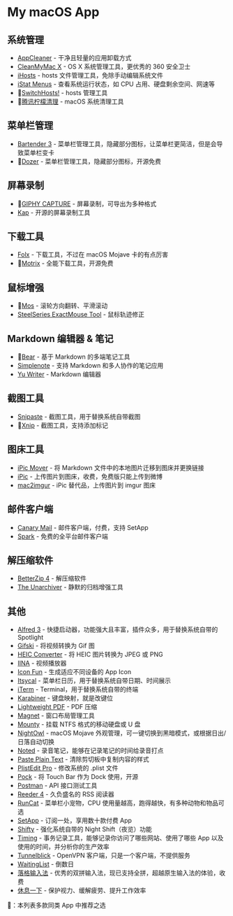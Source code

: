 # My macOS App

## 系统管理

- [AppCleaner](https://freemacsoft.net/appcleaner/) - 干净且轻量的应用卸载方式
- [CleanMyMac X](https://macpaw.com/cleanmymac) - OS X 系统管理工具，更优秀的 360 安全卫士
- [iHosts](https://github.com/toolinbox/iHosts) - hosts 文件管理工具，免除手动编辑系统文件
- [iStat Menus](https://bjango.com/mac/istatmenus/) - 查看系统运行状态，如 CPU 占用、硬盘剩余空间、网速等
- 🌟[SwitchHosts!](https://oldj.github.io/SwitchHosts/) - hosts 管理工具
- 🌟[腾讯柠檬清理](https://mac.gj.qq.com/) - macOS 系统清理工具

## 菜单栏管理

- [Bartender 3](https://www.macbartender.com/) - 菜单栏管理工具，隐藏部分图标，让菜单栏更简洁，但是会导致菜单栏变卡
- 🌟[Dozer](https://github.com/DozerMapper/dozer) - 菜单栏管理工具，隐藏部分图标，开源免费

## 屏幕录制

- 🌟[GIPHY CAPTURE](https://giphy.com/apps/giphycapture) - 屏幕录制，可导出为多种格式
- [Kap](https://getkap.co/) - 开源的屏幕录制工具

## 下载工具

- [Folx](https://mac.eltima.com/download-manager.html) - 下载工具，不过在 macOS Mojave 卡的有点厉害
- 🌟[Motrix](https://motrix.app/) - 全能下载工具，开源免费

## 鼠标增强

- 🌟[Mos](https://mos.caldis.me/) - 滚轮方向翻转、平滑滚动
- [SteelSeries ExactMouse Tool](https://cn.steelseries.com/engine) - 鼠标轨迹修正

## Markdown 编辑器 & 笔记

- 🌟[Bear](https://bear.app/) - 基于 Markdown 的多端笔记工具
- [Simplenote](https://simplenote.com/) - 支持 Markdown 和多人协作的笔记应用
- [Yu Writer](https://ivarptr.github.io/yu-writer.site/) - Markdown 编辑器

## 截图工具

- [Snipaste](https://www.snipaste.com/) - 截图工具，用于替换系统自带截图
- 🌟[Xnip](https://itunes.apple.com/cn/app/id1221250572) - 截图工具，支持添加标记

## 图床工具

- [iPic Mover](https://itunes.apple.com/cn/app/id1183822957) - 将 Markdown 文件中的本地图片迁移到图床并更换链接
- [iPic](https://itunes.apple.com/cn/app/id1101244278) - 上传图片到图床，收费，免费版只能上传到微博
- [mac2imgur](https://github.com/mileswd/mac2imgur) - iPic 替代品，上传图片到 imgur 图床

## 邮件客户端

- [Canary Mail](https://canarymail.io/) - 邮件客户端，付费，支持 SetApp
- [Spark](https://sparkmailapp.com/zh) - 免费的全平台邮件客户端

## 解压缩软件
- [BetterZip 4](https://macitbetter.com/) - 解压缩软件
- [The Unarchiver](https://theunarchiver.com/) - 静默的归档增强工具

## 其他

- [Alfred 3](https://www.alfredapp.com/) - 快捷启动器，功能强大且丰富，插件众多，用于替换系统自带的 Spotlight
- [Gifski](https://gif.ski/) - 将视频转换为 Gif 图
- [HEIC Converter](https://sindresorhus.com/heic-converter) - 将 HEIC 图片转换为 JPEG 或 PNG
- [IINA](https://lhc70000.github.io/iina/) - 视频播放器
- [Icon Fun](https://itunes.apple.com/cn/app/id1202847196) - 生成适应不同设备的 App Icon
- [Itsycal](https://www.mowglii.com/itsycal/) - 菜单栏日历，用于替换系统自带日期、时间展示
- [iTerm](https://www.iterm2.com/) - Terminal，用于替换系统自带的终端
- [Karabiner](https://pqrs.org/osx/karabiner/) - 键盘映射，就是改键位
- [Lightweight PDF](https://itunes.apple.com/cn/app/id1450640351) - PDF 压缩
- [Magnet](http://magnet.crowdcafe.com/) - 窗口布局管理工具
- [Mounty](http://enjoygineering.com/mounty/) - 挂载 NTFS 格式的移动硬盘或 U 盘
- [NightOwl](https://nightowl.kramser.xyz/) - macOS Mojave 外观管理，可一键切换到黑暗模式，或根据日出/日落自动切换
- [Noted](https://itunes.apple.com/cn/app/id1446580517) - 录音笔记，能够在记录笔记的时间给录音打点
- [Paste Plain Text](https://itunes.apple.com/cn/app/id1407015686) - 清除剪切板中复制内容的样式
- [PlistEdit Pro](https://www.fatcatsoftware.com/plisteditpro/) - 修改系统的 .plist 文件
- [Pock](https://github.com/pigigaldi/Pock) - 将 Touch Bar 作为 Dock 使用，开源
- [Postman](https://www.getpostman.com/) - API 接口测试工具
- [Reeder 4](https://itunes.apple.com/cn/app/id1449412482) - 久负盛名的 RSS 阅读器
- [RunCat](https://itunes.apple.com/cn/app/id1429033973) - 菜单栏小宠物，CPU 使用量越高，跑得越快，有多种动物和物品可选
- [SetApp](https://setapp.com/) - 订阅一处，享用数十款付费 App
- [Shifty](https://shifty.natethompson.io/en/) - 强化系统自带的 Night Shift（夜览）功能
- [Timing](https://timingapp.com/) - 事务记录工具，能够记录你访问了哪些网站、使用了哪些 App 以及使用的时间，并分析你的生产效率
- [Tunnelblick](https://tunnelblick.net/) - OpenVPN 客户端，只是一个客户端，不提供服务
- [WaitingList](http://www.waitinglist.maxgribov.pro/) - 倒数日
- [落格输入法](https://im.logcg.com/loginputmac2) - 优秀的双拼输入法，现已支持全拼，超越原生输入法的体验，收费
- [休息一下](https://itunes.apple.com/cn/app/id1457158844) - 保护视力、缓解疲劳、提升工作效率

🌟：本列表多款同类 App 中推荐之选

